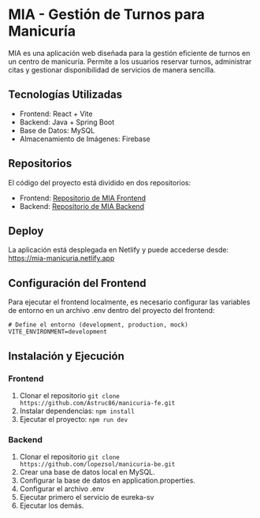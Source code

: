 # MIA - Gestión de Turnos para Manicuría  

MIA es una aplicación web diseñada para la gestión eficiente de turnos en un centro de manicuría. Permite a los usuarios reservar turnos, administrar citas y gestionar disponibilidad de servicios de manera sencilla.

## Tecnologías Utilizadas
- Frontend: React + Vite
- Backend: Java + Spring Boot
- Base de Datos: MySQL
- Almacenamiento de Imágenes: Firebase

## Repositorios  
El código del proyecto está dividido en dos repositorios:
- Frontend: [Repositorio de MIA Frontend](https://github.com/Astruc86/manicuria-fe)
- Backend: [Repositorio de MIA Backend](https://github.com/lopezsol/manicuria-be)

## Deploy

La aplicación está desplegada en Netlify y puede accederse desde:
https://mia-manicuria.netlify.app

## Configuración del Frontend

Para ejecutar el frontend localmente, es necesario configurar las variables de entorno en un archivo .env dentro del proyecto del frontend:
```
# Define el entorno (development, production, mock)
VITE_ENVIRONMENT=development
```
## Instalación y Ejecución

### Frontend

1. Clonar el repositorio
`git clone https://github.com/Astruc86/manicuria-fe.git`
2. Instalar dependencias:
`npm install`
3. Ejecutar el proyecto:
`npm run dev`

### Backend
1. Clonar el repositorio
`git clone https://github.com/lopezsol/manicuria-be.git`
2. Crear una base de datos local en MySQL.
3. Configurar la base de datos en application.properties.
4. Configurar el archivo .env
5. Ejecutar primero el servicio de eureka-sv
6. Ejecutar los demás.
